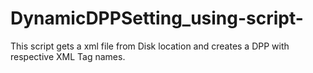 # DynamicDPPSetting_using-script-

This script gets a xml file from Disk location and creates a DPP with respective XML Tag names. 

